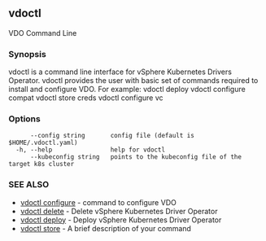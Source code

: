 ## vdoctl

VDO Command Line

### Synopsis

vdoctl is a command line interface for vSphere Kubernetes Drivers Operator.
vdoctl provides the user with basic set of commands required to install and configure VDO.
For example:
vdoctl deploy
vdoctl configure compat
vdoctl store creds
vdoctl configure vc


### Options

```
      --config string       config file (default is $HOME/.vdoctl.yaml)
  -h, --help                help for vdoctl
      --kubeconfig string   points to the kubeconfig file of the target k8s cluster
```

### SEE ALSO

* [vdoctl configure](vdoctl_configure.md)	 - command to configure VDO
* [vdoctl delete](vdoctl_delete.md)	 - Delete vSphere Kubernetes Driver Operator
* [vdoctl deploy](vdoctl_deploy.md)	 - Deploy vSphere Kubernetes Driver Operator
* [vdoctl store](vdoctl_store.md)	 - A brief description of your command

